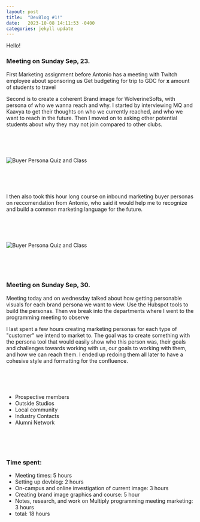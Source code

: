 ```yaml
---
layout: post
title:  "DevBlog #1!"
date:   2023-10-08 14:11:53 -0400
categories: jekyll update
---
```


Hello!

### Meeting on Sunday Sep, 23. 

First Marketing assignment before Antonio has a meeting with Twitch employee about sponsoring us
Get budgeting for trip to GDC for **x** amount of students to travel

Second is to create a coherent Brand image for WolverineSofts, with persona of who we wanna reach and why. 
I started by interviewing MQ and Kaavya to get their thoughts on who we currently reached, and who we want to reach in the future.
Then I moved on to asking other potential students about why they may not join compared to other clubs. 

<br>
<br>
<br>


<img 
    src="https://i.gyazo.com/65da8b97de58c593acd56838572276bb.png"
    alt="Buyer Persona Quiz and Class">

<br>
<br>
<br>


I then also took this hour long course on inbound marketing buyer personas on reccomendation from Antonio, who said it would help me to recognize and build a common marketing language for the future.

<br>
<br>
<br>


<img 
    src="https://i.gyazo.com/90a750003a7ee6e843c1bdb8a1b50b17.png"
    alt="Buyer Persona Quiz and Class">

<br>
<br>
<br>

### Meeting on Sunday Sep, 30. 
Meeting today and on wednesday talked about how getting personable visuals for each brand persona we want to view. Use the Hubspot tools to build the personas. Then we break into the departments where I went to the programming meeting to observe

I last spent a few hours creating marketing personas for each type of "customer" we intend to market to. The goal was to create something with the persona tool that would easily show who this person was, their goals and challenges towards working with us, our goals to working with them, and how we can reach them. I ended up redoing them all later to have a cohesive style and formatting for the confluence. 

<br>
<br>
<br>



- Prospective members
- Outside Studios
- Local community
- Industry Contacts
- Alumni Network

<br>
<br>
<br>


### Time spent:
- Meeting times: 5 hours
- Setting up devblog: 2 hours
- On-campus and online investigation of current image: 3 hours
- Creating brand image graphics and course: 5 hour
- Notes, research, and work on Multiply programming meeting marketing: 3 hours
- total: 18 hours